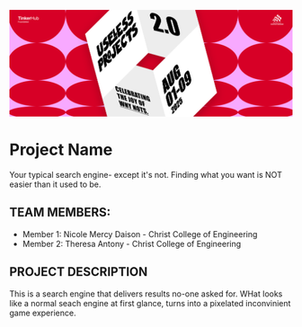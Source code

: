 ![Thappanam](https://raw.githubusercontent.com/berrysod-a/inconvenient-seachbar/refs/heads/main/useless.png)
# Project Name
Your typical search engine- except it's not. Finding what you want is NOT easier than it used to be.
## TEAM MEMBERS:
- Member 1: Nicole Mercy Daison - Christ College of Engineering
- Member 2: Theresa Antony - Christ College of Engineering
## PROJECT DESCRIPTION
This is a search engine that delivers results no-one asked for. WHat looks like a normal seach engine at first glance, turns into a pixelated inconvinient game experience. 
